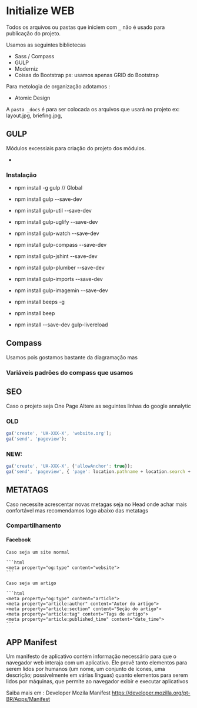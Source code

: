 # Initialize WEB

Todos os arquivos ou pastas que iniciem com `_` não é usado para publicação do projeto.


Usamos as seguintes bibliotecas

* Sass / Compass
* GULP
* Moderniz
* Coisas do Bootstrap ps: usamos apenas GRID do Bootstrap


Para metologia de organização adotamos :
* Atomic Design

A `pasta _docs` é para ser colocada os arquivos que usará no projeto ex: layout.jpg, briefing.jpg,

## GULP
	
Módulos excessiais para criação do projeto dos módulos.

- 

### Instalação

* npm install -g gulp // Global

* npm install gulp --save-dev
* npm install gulp-util --save-dev
* npm install gulp-uglify --save-dev
* npm install gulp-watch --save-dev
* npm install gulp-compass --save-dev
* npm install gulp-jshint --save-dev
* npm install gulp-plumber --save-dev
* npm install gulp-imports --save-dev
* npm install gulp-imagemin --save-dev
* npm install beeps -g
* npm install beep
* npm install --save-dev gulp-livereload


## Compass
Usamos pois gostamos bastante da diagramação mas
### Variáveis padrões do compass que usamos


## SEO
Caso o projeto seja One Page Altere as seguintes linhas do google annalytic  

### OLD

```js
ga('create', 'UA-XXX-X', 'website.org');
ga('send', 'pageview');
```
### NEW:

```js
ga('create', 'UA-XXX-X', {'allowAnchor': true});
ga('send', 'pageview', { 'page': location.pathname + location.search + locat
```

## METATAGS

Caso necessite acrescentar novas metagas seja  no Head onde achar mais confortável mas recomendamos logo abaixo das metatags

### Compartilhamento
#### Facebook
	
	Caso seja um site normal
	
	```html 
	<meta property="og:type" content="website">
	```
	
	Caso seja um artigo
	
	```html
	<meta property="og:type" content="article">
	<meta property="article:author" content="Autor do artigo">
	<meta property="article:section" content="Seção do artigo">
	<meta property="article:tag" content="Tags do artigo">
	<meta property="article:published_time" content="date_time">
	```

## APP Manifest

Um manifesto de aplicativo contém informação necessário para que o navegador web interaja com um aplicativo. Ele provê tanto elementos para serem lidos por humanos (um nome, um conjunto de ícones, uma descrição; possivelmente em várias línguas) quanto elementos para serem lidos por máquinas, que permite ao navegador exibir e executar aplicativos

Saiba mais em : Developer Mozila Manifest https://developer.mozilla.org/pt-BR/Apps/Manifest
